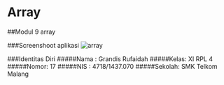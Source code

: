 # Array
##Modul 9 array

###Screenshoot aplikasi
![array](https://cloud.githubusercontent.com/assets/23449098/22404106/e5d0cd6a-e5de-11e6-8986-c9c7dcc84ec5.PNG)

###Identitas Diri
#####Nama : Grandis Rufaidah
#####Kelas: XI RPL 4
#####Nomor: 17
#####NIS : 4718/1437.070
#####Sekolah: SMK Telkom Malang
